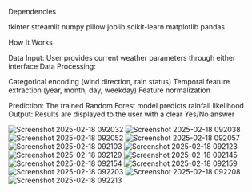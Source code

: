 Dependencies

tkinter
streamlit
numpy
pillow
joblib
scikit-learn
matplotlib
pandas


How It Works

Data Input: User provides current weather parameters through either interface
Data Processing:

Categorical encoding (wind direction, rain status)
Temporal feature extraction (year, month, day, weekday)
Feature normalization


Prediction: The trained Random Forest model predicts rainfall likelihood
Output: Results are displayed to the user with a clear Yes/No answer


![Screenshot 2025-02-18 092032](https://github.com/user-attachments/assets/35cc47ff-be9c-414d-a0a8-bb68eda51404)
![Screenshot 2025-02-18 092038](https://github.com/user-attachments/assets/91076df8-d155-4714-b9c2-8d751c285980)
![Screenshot 2025-02-18 092052](https://github.com/user-attachments/assets/ab28a0fc-a930-467f-9e6e-2c86ecaff257)
![Screenshot 2025-02-18 092057](https://github.com/user-attachments/assets/8449b5af-f565-41c7-bf74-3fd7c0545a0b)
![Screenshot 2025-02-18 092103](https://github.com/user-attachments/assets/edf8d290-c49c-4545-a912-2f3227aa0904)
![Screenshot 2025-02-18 092123](https://github.com/user-attachments/assets/1ea34963-bd55-4da4-9bb7-c1dad5357ee9)
![Screenshot 2025-02-18 092129](https://github.com/user-attachments/assets/2b6a04c4-54f3-472e-8c01-cd01beaf7bb5)
![Screenshot 2025-02-18 092145](https://github.com/user-attachments/assets/08f9e4df-9ba9-4b62-8134-59934b88b6cf)
![Screenshot 2025-02-18 092154](https://github.com/user-attachments/assets/b46ca177-8c39-46ec-bf9d-be110f76b1d1)
![Screenshot 2025-02-18 092159](https://github.com/user-attachments/assets/1adf5c78-5f15-4a5f-8bf8-4fb4d619c8d3)
![Screenshot 2025-02-18 092203](https://github.com/user-attachments/assets/59230dc8-2534-456f-87fa-c67f8cae5d0c)
![Screenshot 2025-02-18 092208](https://github.com/user-attachments/assets/f2bc581d-addc-47a7-8b2d-f24bf401c917)
![Screenshot 2025-02-18 092213](https://github.com/user-attachments/assets/6f0e9f1d-62b3-46fb-b804-c6c3ffbd0ac5)
